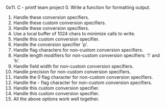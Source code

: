 0x11. C - printf team project
0. Write a function for formatting output.
1. Handle these conversion specifiers.
2. Handle these custom conversion specifiers.
3. Handle these conversion specifiers.
4. Use a local buffer of 1024 chars to minimize calls to write.
5. Handle this custom conversion specifier.
6. Handle the conversion specifier 'p'.
7. Handle flag characters for non-custom conversion specifiers.
8. Handle length modifiers for non-custom conversion specifiers: 'l' and 'h'.
9. Handle field width for non-custom conversion specifiers.
10. Handle precision for non-custom conversion specifiers.
11. Handle the 0 flag character for non-custom conversion specifiers.
12. Handle the - flag character for non-custom conversion specifiers.
13. Handle this custom conversion specifier.
14. Handle this custom conversion specifier.
15. All the above options work well together.
